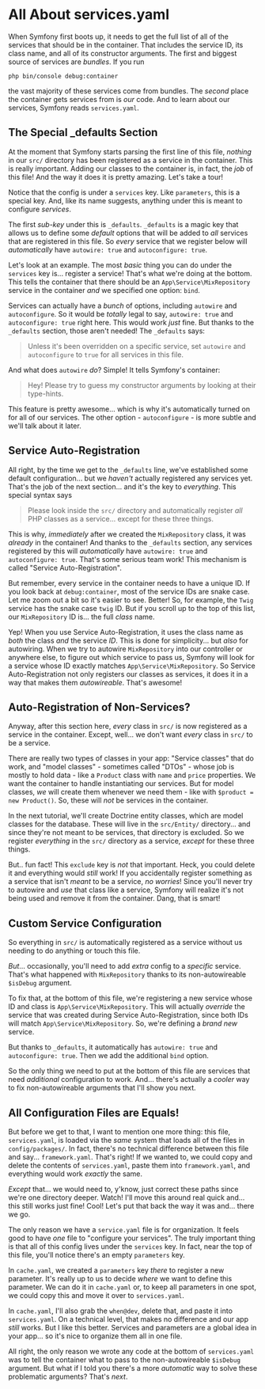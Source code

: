 # All About services.yaml

When Symfony first boots up, it needs to get the full list of all of the services
that should be in the container. That includes the service ID, its class name, and
all of its constructor arguments. The first and biggest source of services are
*bundles*. If you run

```terminal
php bin/console debug:container
```

the vast majority of these services come from bundles. The *second* place the
container gets services from is *our* code. And to learn about our services, Symfony
reads `services.yaml`.

## The Special \_defaults Section

At the moment that Symfony starts parsing the first line of this file, *nothing*
in our `src/` directory has been registered as a service in the container. This is
really important. Adding our classes to the container is, in fact, the *job* of
this file! And the way it does it is pretty amazing. Let's take a tour!

Notice that the config is under a `services` key. Like `parameters`, this
is a special key. And, like its name suggests, anything under this is meant to
configure *services*.

The first *sub-key* under this is `_defaults`. `_defaults` is a magic key
that allows us to define some *default* options that will be added to *all* services
that are registered in this file. So *every* service that we register below will
*automatically* have `autowire: true` and `autoconfigure: true`.

Let's look at an example. The most *basic* thing you can do under the `services`
key is... register a service! That's what we're doing at the bottom. This tells
the container that there should be an `App\Service\MixRepository` service in the
container *and* we specified one option: `bind`.

Services can actually have a *bunch* of options, including `autowire` and
`autoconfigure`. So it would be *totally* legal to say, `autowire: true` and
`autoconfigure: true` right here. This would work *just* fine. But thanks to the
`_defaults` section, those aren't needed! The `_defaults` says:

> Unless it's been overridden on a specific service, set `autowire` and
> `autoconfigure` to `true` for all services in this file.

And what does `autowire` *do*? Simple! It tells Symfony's container:

> Hey! Please try to guess my constructor arguments by looking at their type-hints.

This feature is pretty awesome... which is why it's automatically turned on for all
of our services. The other option - `autoconfigure` - is more subtle and we'll talk
about it later.

## Service Auto-Registration

All right, by the time we get to the `_defaults` line, we've established some default
configuration... but we *haven't* actually registered any services yet. That's the
job of the next section... and it's the key to *everything*. This special syntax says

> Please look inside the `src/` directory and automatically register *all*
> PHP classes as a service... except for these three things.

This is why, *immediately* after we created the `MixRepository` class, it was
*already* in the container! And thanks to the `_defaults` section, any services
registered by this will *automatically* have `autowire: true` and
`autoconfigure: true`. That's some serious team work! This mechanism is called
"Service Auto-Registration".

But remember, every service in the container needs to have a unique ID. If you look
back at `debug:container`, most of the service IDs are snake case. Let me zoom out
a bit so it's easier to see. Better! So, for example, the `Twig` service has the
snake case `twig` ID. But if you scroll up to the top of this list, our
`MixRepository` ID is... the full *class* name.

Yep! When you use Service Auto-Registration, it uses the class name as *both* the
class *and* the service *ID*. This is done for simplicity... but *also* for
autowiring. When we try to autowire `MixRepository` into our controller or anywhere
else, to figure out which service to pass us, Symfony will look for a service
whose ID exactly matches `App\Service\MixRepository`. So Service
Auto-Registration not only registers our classes as services, it does it in a way
that makes them *autowireable*. That's awesome!

## Auto-Registration of Non-Services?

Anyway, after this section here, *every* class in `src/` is now registered
as a service in the container. Except, well... we don't want *every* class in
`src/` to be a service.

There are really two types of classes in your app: "Service classes" that do work,
and "model classes" - sometimes called "DTOs" - whose job is mostly to hold data -
like a `Product` class with `name` and `price` properties. We want the container
to handle instantiating our services. But for model classes, *we* will create them
whenever we need them - like with `$product = new Product()`. So, these will *not*
be services in the container.

In the next tutorial, we'll create Doctrine entity classes, which are model classes
for the database. These will live in the `src/Entity/` directory... and since
they're not meant to be services, that directory is excluded. So we register
*everything* in the `src/` directory as a service, *except* for these three things.

But.. fun fact! This `exclude` key is *not* that important. Heck, you could delete
it and everything would *still* work! If you accidentally register something as a
service that isn't *meant* to be a service, *no worries*! Since you'll never try
to autowire and *use* that class like a service, Symfony will realize it's not
being used and remove it from the container. Dang, that is smart!

## Custom Service Configuration

So everything in `src/` is automatically registered as a service without us needing
to do anything or touch this file.

*But*... occasionally, you'll need to add *extra* config to a *specific* service.
That's what happened with `MixRepository` thanks to its non-autowireable
`$isDebug` argument.

To fix that, at the bottom of this file, we're registering a new service whose ID
and class is `App\Service\MixRepository`. This will actually *override* the service
that was created during Service Auto-Registration, since both IDs will match
`App\Service\MixRepository`. So, we're defining a *brand new* service.

But thanks to `_defaults`, it automatically has `autowire: true` and
`autoconfigure: true`. Then we add the additional `bind` option.

So the only thing we need to put at the bottom of this file are services that need
*additional* configuration to work. And... there's actually a *cooler* way to fix
non-autowireable arguments that I'll show you next.

## All Configuration Files are Equals!

But before we get to that, I want to mention one more thing: this file,
`services.yaml`, is loaded via the *same* system that loads all of the files in
`config/packages/`. In fact, there's no technical difference between this file and
say... `framework.yaml`. That's right! If we wanted to, we could copy and delete
the contents of `services.yaml`, paste them into `framework.yaml`, and everything
would work *exactly* the same.

*Except* that... we would need to, y'know, just correct these paths since we're one
directory deeper. Watch! I'll move this around real quick and... this still works
just fine! Cool! Let's put that back the way it was and... there we go.

The only reason we have a `service.yaml` file is for organization. It feels good to
have *one* file to "configure your services". The truly important thing is that all
of this config lives under the `services` key. In fact, near the top of this file,
you'll notice there's an empty `parameters` key.

In `cache.yaml`, we created a `parameters` key *there* to register a new parameter.
It's really up to us to decide *where* we want to define this parameter. We can do it
in `cache.yaml` or, to keep all parameters in one spot, we could copy this and move
it over to `services.yaml`.

In `cache.yaml`, I'll also grab the `when@dev`, delete that, and paste it into
`services.yaml`. On a technical level, that makes no difference and our app *still*
works. But I like this better. Services and parameters are a global idea in your
app... so it's nice to organize them all in one file.

All right, the only reason we wrote any code at the bottom of `services.yaml`
was to tell the container what to pass to the non-autowireable `$isDebug` argument.
But what if I told you there's a more *automatic* way to solve these problematic
arguments? That's *next*.

